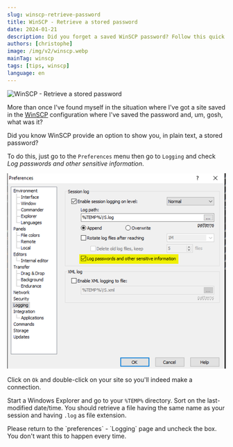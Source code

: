 ```yaml
---
slug: winscp-retrieve-password
title: WinSCP - Retrieve a stored password
date: 2024-01-21
description: Did you forget a saved WinSCP password? Follow this quick guide to enable logging and retrieve your stored password in plain text from your session log file.
authors: [christophe]
image: /img/v2/winscp.webp
mainTag: winscp
tags: [tips, winscp]
language: en
---
```

![WinSCP - Retrieve a stored password](/img/v2/winscp.webp)

More than once I've found myself in the situation where I've got a site saved in the [WinSCP](https://winscp.net/) configuration where I've saved the password and, um, gosh, what was it?

Did you know WinSCP provide an option to show you, in plain text, a stored password?

<!-- truncate -->

To do this, just go to the `Preferences` menu then go to `Logging` and check *Log passwords and other sensitive information*.

![Log password](./images/log_password.png)

Click on `Ok` and double-click on your site so you'll indeed make a connection.

Start a Windows Explorer and go to your `%TEMP%` directory. Sort on the last-modified date/time. You should retrieve a file having the same name as your session and having `.log` as file extension.

<AlertBox variant="highlyImportant" title="Don't forget to remove the file and uncheck the box">
Please return to the `preferences` - `Logging` page and uncheck the box. You don't want this to happen every time.
</AlertBox>